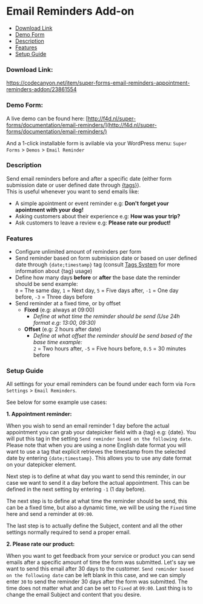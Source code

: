 # Email Reminders Add-on

* [Download Link](#download-link)
* [Demo Form](#demo-form)
* [Description](#description)
* [Features](#features)
* [Setup Guide](#setup-guide)


### Download Link:

https://codecanyon.net/item/super-forms-email-reminders-appointment-reminders-addon/23861554


### Demo Form:

A live demo can be found here: [http://f4d.nl/super-forms/documentation/email-reminders/](http://f4d.nl/super-forms/documentation/email-reminders/)

And a 1-click installable form is avilable via your WordPress menu: `Super Forms` > `Demos` > `Email Reminder`


### Description

Send email reminders before and after a specific date (either form submission date or user defined date through [{tags}](tags-system)).<br />This is useful whenever you want to send emails like:
- A simple apointment or event reminder e.g: **Don't forget your apointment with your dog!**
- Asking customers about their experience e.g: **How was your trip?**
- Ask customers to leave a review e.g: **Please rate our product!**


### Features

- Configure unlimited amount of reminders per form
- Send reminder based on form submission date or based on user defined date through `{date;timestamp}` tag (consult [Tags System](tags-system) for more information about {tag} usage)
- Define how many days **before** or **after** the base date the reminder should be send example:<br />
  `0` = The same day, `1` = Next day, `5` = Five days after, `-1` = One day before, `-3` = Three days before
- Send reminder at a fixed time, or by offset 
	- **Fixed** (e.g: always at 09:00)
		- *Define at what time the reminder should be send (Use 24h format e.g: 13:00, 09:30)*
	- **Offset** (e.g: 2 hours after date)
		- *Define at what offset the reminder should be send based of the base time example:*<br />
  		  `2` = Two hours after, `-5` = Five hours before, `0.5` = 30 minutes before


### Setup Guide

All settings for your email reminders can be found under each form via `Form Settings` > `Email Reminders`.

See below for some example use cases:

**1. Appointment reminder:**

When you wish to send an email reminder 1 day before the actual appointment you can grab your datepicker field with a {tag} e.g: {date}.
You will put this tag in the setting `Send reminder based on the following date`. Please note that when you are using a none English date format you will want to use a tag that explicit retrieves the timestamp from the selected date by entering `{date;timestamp}`. This allows you to use any date format on your datepicker element.

Next step is to define at what day you want to send this reminder, in our case we want to send it a day before the actual appointment. This can be defined in the next setting by entering `-1` (1 day before).

The next step is to define at what time the reminder should be send, this can be a fixed time, but also a dynamic time, we will be using the `Fixed` time here and send a reminder at `09:00`.

The last step is to actually define the Subject, content and all the other settings normally required to send a proper email.

**2. Please rate our product:**

When you want to get feedback from your service or product you can send emails after a specific amount of time the form was submitted. Let's say we want to send this email after 30 days to the customer. `Send reminder based on the following date` can be left blank in this case, and we can simply enter `30` to send the reminder 30 days after the form was submitted. The time does not matter what and can be set to `Fixed` at `09:00`. Last thing is to change the email Subject and content that you desire.